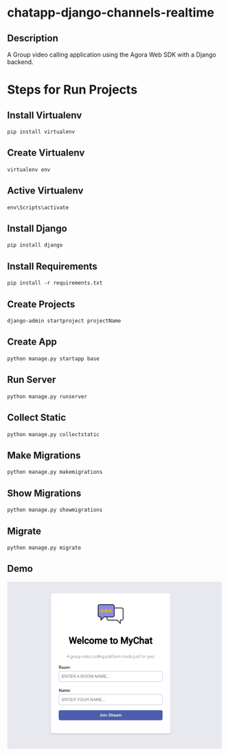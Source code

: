 # chatapp-django-channels-realtime

## Description 
A Group video calling application using the Agora Web SDK with a Django backend.

# Steps for Run Projects

## Install Virtualenv
```
pip install virtualenv
```
## Create Virtualenv
```
virtualenv env
```
## Active Virtualenv 
```
env\Scripts\activate
```
## Install Django
```
pip install django
```
## Install Requirements
```
pip install -r requirements.txt
```
## Create Projects
```
django-admin startproject projectName
```
## Create App
```
python manage.py startapp base
```
## Run Server
```
python manage.py runserver
```
## Collect Static
```
python manage.py collectstatic
```
## Make Migrations
```
python manage.py makemigrations
```
## Show Migrations
```
python manage.py showmigrations
```
## Migrate
```
python manage.py migrate
```
## Demo
<img src="./screenshots/sigin.png" hight="500" width="500"/>